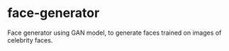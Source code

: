 # face-generator
Face generator using GAN model, to generate faces trained on images of celebrity faces.
